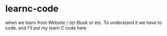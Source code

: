 # learnc-code
when we learn from Website / (e)-Book or etc. To understand it we have to code. and I'll put my learn C code here
